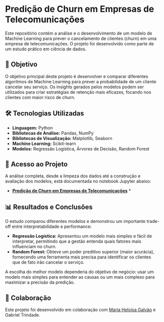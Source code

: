 # Predição de Churn em Empresas de Telecomunicações

Este repositório contém a análise e o desenvolvimento de um modelo de Machine Learning para prever o cancelamento de clientes (churn) em uma empresa de telecomunicações. O projeto foi desenvolvido como parte de um estudo prático em ciência de dados.

## 🎯 Objetivo

O objetivo principal deste projeto é desenvolver e comparar diferentes algoritmos de Machine Learning para prever a probabilidade de um cliente cancelar seu serviço. Os insights gerados pelos modelos podem ser utilizados para criar estratégias de retenção mais eficazes, focando nos clientes com maior risco de churn.

## 🛠️ Tecnologias Utilizadas

* **Linguagem:** Python
* **Bibliotecas de Análise:** Pandas, NumPy
* **Bibliotecas de Visualização:** Matplotlib, Seaborn
* **Machine Learning:** Scikit-learn
* **Modelos:** Regressão Logística, Árvores de Decisão, Random Forest

## 📂 Acesso ao Projeto

A análise completa, desde a limpeza dos dados até a construção e avaliação dos modelos, está documentada no notebook Jupyter abaixo:

* **[Predição de Churn em Empresas de Telecomunicações](Análise_de_Churn.ipynb)** *

## 📊 Resultados e Conclusões

O estudo comparou diferentes modelos e demonstrou um importante trade-off entre interpretabilidade e performance:

* **Regressão Logística:** Apresentou um modelo mais simples e fácil de interpretar, permitindo que a gestão entenda quais fatores mais influenciam no churn.
* **Random Forest:** Obteve um poder preditivo superior (maior acurácia), fornecendo uma ferramenta mais precisa para identificar os clientes que de fato irão cancelar o serviço.

A escolha do melhor modelo dependeria do objetivo de negócio: usar um modelo mais simples para entender as causas ou um mais complexo para maximizar a precisão da predição.

## 👥 Colaboração

Este projeto foi desenvolvido em colaboração com [Maria Heloísa Galvão](https://github.com/mheloisagalvao) e Gabriel Trindade.
